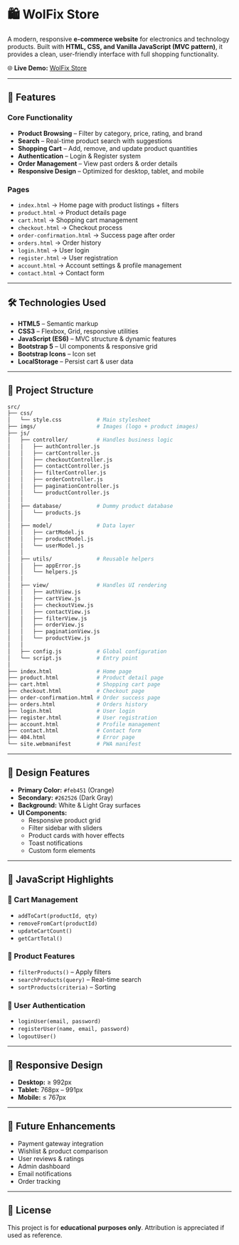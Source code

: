 # 🛍️ WolFix Store

A modern, responsive **e-commerce website** for electronics and technology products. Built with **HTML, CSS, and Vanilla JavaScript (MVC pattern)**, it provides a clean, user-friendly interface with full shopping functionality.

🌐 **Live Demo:** [WolFix Store](https://wolfixstore.demo.sersawy.com/)

---

## 🚀 Features

### Core Functionality

- **Product Browsing** – Filter by category, price, rating, and brand
- **Search** – Real-time product search with suggestions
- **Shopping Cart** – Add, remove, and update product quantities
- **Authentication** – Login & Register system
- **Order Management** – View past orders & order details
- **Responsive Design** – Optimized for desktop, tablet, and mobile

### Pages

- `index.html` → Home page with product listings + filters
- `product.html` → Product details page
- `cart.html` → Shopping cart management
- `checkout.html` → Checkout process
- `order-confirmation.html` → Success page after order
- `orders.html` → Order history
- `login.html` → User login
- `register.html` → User registration
- `account.html` → Account settings & profile management
- `contact.html` → Contact form

---

## 🛠️ Technologies Used

- **HTML5** – Semantic markup
- **CSS3** – Flexbox, Grid, responsive utilities
- **JavaScript (ES6)** – MVC structure & dynamic features
- **Bootstrap 5** – UI components & responsive grid
- **Bootstrap Icons** – Icon set
- **LocalStorage** – Persist cart & user data

---

## 📁 Project Structure

```bash
src/
├── css/
│   └── style.css           # Main stylesheet
├── imgs/                   # Images (logo + product images)
├── js/
│   ├── controller/         # Handles business logic
│   │   ├── authController.js
│   │   ├── cartController.js
│   │   ├── checkoutController.js
│   │   ├── contactController.js
│   │   ├── filterController.js
│   │   ├── orderController.js
│   │   ├── paginationController.js
│   │   └── productController.js
│   │
│   ├── database/           # Dummy product database
│   │   └── products.js
│   │
│   ├── model/              # Data layer
│   │   ├── cartModel.js
│   │   ├── productModel.js
│   │   └── userModel.js
│   │
│   ├── utils/              # Reusable helpers
│   │   ├── appError.js
│   │   └── helpers.js
│   │
│   ├── view/               # Handles UI rendering
│   │   ├── authView.js
│   │   ├── cartView.js
│   │   ├── checkoutView.js
│   │   ├── contactView.js
│   │   ├── filterView.js
│   │   ├── orderView.js
│   │   ├── paginationView.js
│   │   └── productView.js
│   │
│   ├── config.js           # Global configuration
│   └── script.js           # Entry point
│
├── index.html              # Home page
├── product.html            # Product detail page
├── cart.html               # Shopping cart page
├── checkout.html           # Checkout page
├── order-confirmation.html # Order success page
├── orders.html             # Orders history
├── login.html              # User login
├── register.html           # User registration
├── account.html            # Profile management
├── contact.html            # Contact form
├── 404.html                # Error page
└── site.webmanifest        # PWA manifest
```

---

## 🎨 Design Features

- **Primary Color:** `#feb451` (Orange)
- **Secondary:** `#262526` (Dark Gray)
- **Background:** White & Light Gray surfaces
- **UI Components:**
  - Responsive product grid
  - Filter sidebar with sliders
  - Product cards with hover effects
  - Toast notifications
  - Custom form elements

---

## 🔑 JavaScript Highlights

### 🛒 Cart Management

- `addToCart(productId, qty)`
- `removeFromCart(productId)`
- `updateCartCount()`
- `getCartTotal()`

### 🔎 Product Features

- `filterProducts()` – Apply filters
- `searchProducts(query)` – Real-time search
- `sortProducts(criteria)` – Sorting

### 👤 User Authentication

- `loginUser(email, password)`
- `registerUser(name, email, password)`
- `logoutUser()`

---

## 📱 Responsive Design

- **Desktop:** ≥ 992px
- **Tablet:** 768px – 991px
- **Mobile:** ≤ 767px

---

## 🔮 Future Enhancements

- Payment gateway integration
- Wishlist & product comparison
- User reviews & ratings
- Admin dashboard
- Email notifications
- Order tracking

---

## 📄 License

This project is for **educational purposes only**. Attribution is appreciated if used as reference.

